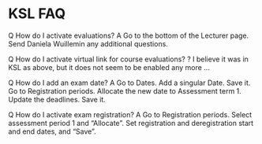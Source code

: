 # KSL FAQ

Q How do I activate evaluations?
A Go to the bottom of the Lecturer page. Send Daniela Wuillemin any additional questions.

Q How do I activate virtual link for course evaluations?
? I believe it was in KSL as above, but it does not seem to be enabled any more ...

Q How do I add an exam date?
A Go to Dates. Add a singular Date. Save it.
Go to Registration periods. Allocate the new date to Assessment term 1. Update the deadlines. Save it.

Q How do I activate exam registration?
A Go to Registration periods.
Select assessment period 1 and “Allocate”.
Set registration and deregistration start and end dates, and “Save”.
